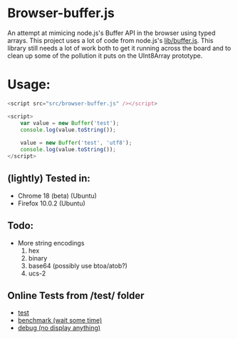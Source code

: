 # Browser-buffer.js
An attempt at mimicing node.js's Buffer API in the browser using typed arrays. This project uses a lot of code from node.js's [lib/buffer.js](https://github.com/joyent/node/blob/master/lib/buffer.js). This library still needs a lot of work both to get it running across the board and to clean up some of the pollution it puts on the UInt8Array prototype.

# Usage:
```javascript
<script src="src/browser-buffer.js" /></script>

<script>
	var value = new Buffer('test');
	console.log(value.toString());
	
	value = new Buffer('test', 'utf8');
	console.log(value.toString());
</script>
```

## (lightly) Tested in:
* Chrome 18 (beta) (Ubuntu)
* Firefox 10.0.2 (Ubuntu)

## Todo:
* More string encodings
    1. hex
    2. binary
    3. base64 (possibly use btoa/atob?)
    4. ucs-2

## Online Tests from /test/ folder
* [test](https://username1565.github.io/browser-buffer/test/test.htm)
* [benchmark (wait some time)](https://username1565.github.io/browser-buffer/test/benchmark.htm)
* [debug (no display anything)](https://username1565.github.io/browser-buffer/test/debug.htm)
